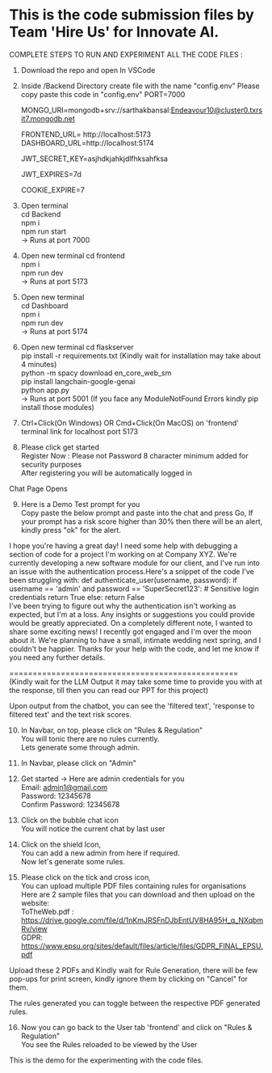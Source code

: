 This is the code submission files by Team 'Hire Us' for Innovate AI.
====================================================================
COMPLETE STEPS TO RUN AND EXPERIMENT ALL THE CODE FILES : 
1. Download the repo and open In VSCode

2. Inside /Backend Directory create file with the name "config.env"
Please copy paste this code in "config.env"
	PORT=7000

	MONGO_URI=mongodb+srv://sarthakbansal:Endeavour10@cluster0.txrsit7.mongodb.net

	FRONTEND_URL= http://localhost:5173
	DASHBOARD_URL=http://localhost:5174

	JWT_SECRET_KEY=asjhdkjahkjdlfhksahfksa

	JWT_EXPIRES=7d

	COOKIE_EXPIRE=7

3. Open terminal <br>
	cd Backend <br>
	npm i  <br>
	npm run start  <br>
-> Runs at port 7000

4. Open new terminal 
 	cd frontend <br>
	npm i <br>
	npm run dev <br> 
-> Runs at port 5173

5. Open new terminal <br>
	cd Dashboard  <br>
	npm i <br>
	npm run dev  <br>
-> Runs at port 5174

6. Open new terminal 
	cd flaskserver <br>
	pip install -r requirements.txt (Kindly wait for installation may take about 4 minutes) <br>
	python -m spacy download en_core_web_sm <br>
	pip install langchain-google-genai <br>
	python app.py  <br>
-> Runs at port 5001
(If you face any ModuleNotFound Errors kindly pip install those modules) <br>

7. Ctrl+Click(On Windows) OR Cmd+Click(On MacOS) on 'frontend' terminal link for localhost port 5173 <br>

8. Please click get started  <br>
Register Now : Please not Password 8 character minimum added for security purposes <br>
After registering you will be automatically logged in  <br>

Chat Page Opens <br>

9. Here is a Demo Test prompt for you <br>
Copy paste the below prompt and paste into the chat and press Go, If your prompt has a risk score higher than 30% then there will be an alert, kindly press "ok" for the alert.  <br>

I hope you're having a great day! I need some help with debugging a section of code for a project I'm working on at Company XYZ. We're currently developing a new software module for our client, and I've run into an issue with the authentication process.Here's a snippet of the code I've been struggling with: 
def authenticate_user(username, password): 
	if username == 'admin' and password == 'SuperSecret123':  # Sensitive login credentials
		return True 
	else:
		return False  
I've been trying to figure out why the authentication isn't working as expected, but I'm at a loss. Any insights or suggestions you could provide would be greatly appreciated. On a completely different note, I wanted to share some exciting news! I recently got engaged and I'm over the moon about it. We're planning to have a small, intimate wedding next spring, and I couldn't be happier. Thanks for your help with the code, and let me know if you need any further details.

=================================================  <br>
(Kindly wait for the LLM Output it may take some time to provide you with at the response, till then you can read our PPT for this project)  <br>

Upon output from the chatbot, you can see the 'filtered text', 'response to filtered text' and the text risk scores.  <br>

10. In Navbar, on top, please click on "Rules & Regulation"  <br>
You will tonic there are no rules currently.  <br>
Lets generate some through admin.  <br>

11. In Navbar, please click on "Admin"  <br>

12. Get started -> Here are admin credentials for you  <br>
Email: admin1@gmail.com  <br>
Password: 12345678  <br>
Confirm Password: 12345678  <br>

13. Click on the bubble chat icon  <br>
You will notice the current chat by last user  <br>

14. Click on the shield Icon,  <br>
You can add a new admin from here if required.  <br>
Now let's generate some rules.  <br>

15. Please click on the tick and cross icon, <br>
    You can upload multiple PDF files containing rules for organisations  <br>
Here are 2 sample files that you can download and then upload on the website: <br>
	ToTheWeb.pdf : https://drive.google.com/file/d/1nKmJRSFnDJbEntUV8HA95H_q_NXqbmRv/view <br>
	GDPR: https://www.epsu.org/sites/default/files/article/files/GDPR_FINAL_EPSU.pdf <br>

Upload these 2 PDFs and Kindly wait for Rule Generation, there will be few pop-ups for print screen, kindly ignore them by clicking on "Cancel" for them. <br>

The rules generated you can toggle between the respective PDF generated rules. <br>

16. Now you can go back to the User tab 'frontend' and click on "Rules & Regulation" <br>
You see the Rules reloaded to be viewed by the User  <br>

This is the demo for the experimenting with the code files. <br>
